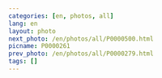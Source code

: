 ```yaml
---
categories: [en, photos, all]
lang: en
layout: photo
next_photo: /en/photos/all/P0000500.html
picname: P0000261
prev_photo: /en/photos/all/P0000279.html
tags: []
---
```

